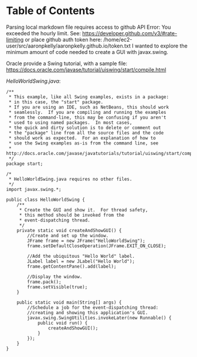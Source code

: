 
Table of Contents
=================

Parsing local markdown file requires access to github API
Error: You exceeded the hourly limit. See: https://developer.github.com/v3/#rate-limiting
or place github auth token here: /home/ec2-user/src/aaronpkelly/aaronpkelly.github.io/token.txt
I wanted to explore the minimum amount of code needed to create a GUI with
javax.swing.

Oracle provide a Swing tutorial, with a sample file:
https://docs.oracle.com/javase/tutorial/uiswing/start/compile.html

_HelloWorldSwing.java_:
```
/**
 * This example, like all Swing examples, exists in a package:
 * in this case, the "start" package.
 * If you are using an IDE, such as NetBeans, this should work
 * seamlessly.  If you are compiling and running the examples
 * from the command-line, this may be confusing if you aren't
 * used to using named packages.  In most cases,
 * the quick and dirty solution is to delete or comment out
 * the "package" line from all the source files and the code
 * should work as expected.  For an explanation of how to
 * use the Swing examples as-is from the command line, see
 * http://docs.oracle.com/javase/javatutorials/tutorial/uiswing/start/compile.html#package
 */
package start;

/*
 * HelloWorldSwing.java requires no other files.
 */
import javax.swing.*;

public class HelloWorldSwing {
    /**
     * Create the GUI and show it.  For thread safety,
     * this method should be invoked from the
     * event-dispatching thread.
     */
    private static void createAndShowGUI() {
        //Create and set up the window.
        JFrame frame = new JFrame("HelloWorldSwing");
        frame.setDefaultCloseOperation(JFrame.EXIT_ON_CLOSE);

        //Add the ubiquitous "Hello World" label.
        JLabel label = new JLabel("Hello World");
        frame.getContentPane().add(label);

        //Display the window.
        frame.pack();
        frame.setVisible(true);
    }

    public static void main(String[] args) {
        //Schedule a job for the event-dispatching thread:
        //creating and showing this application's GUI.
        javax.swing.SwingUtilities.invokeLater(new Runnable() {
            public void run() {
                createAndShowGUI();
            }
        });
    }
}
```

